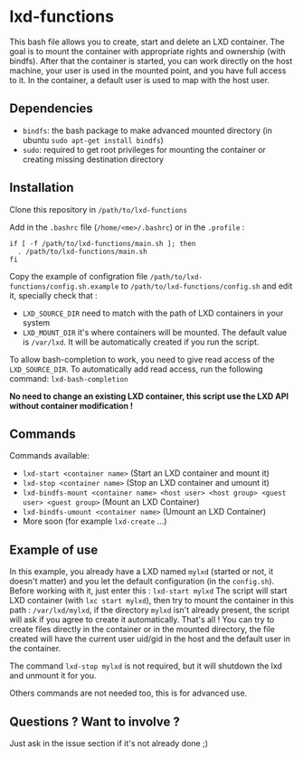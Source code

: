 # lxd-functions

This bash file allows you to create, start and delete an LXD container.
The goal is to mount the container with appropriate rights and ownership (with bindfs).
After that the container is started, you can work directly on the host machine, your user is used in the mounted point, and you have full access to it. In the container, a default user is used to map with the host user.

## Dependencies

  * `bindfs`: the bash package to make advanced mounted directory (in ubuntu `sudo apt-get install bindfs`)
  * `sudo`: required to get root privileges for mounting the container or creating missing destination directory

## Installation

Clone this repository in `/path/to/lxd-functions`

Add in the `.bashrc` file (`/home/<me>/.bashrc`) or in the `.profile` :

```
if [ -f /path/to/lxd-functions/main.sh ]; then
  . /path/to/lxd-functions/main.sh
fi
```

Copy the example of configration file `/path/to/lxd-functions/config.sh.example` to `/path/to/lxd-functions/config.sh` and edit it, specially check that :

 * `LXD_SOURCE_DIR` need to match with the path of LXD containers in your system
 * `LXD_MOUNT_DIR` it's where containers will be mounted. The default value is `/var/lxd`. It will be automatically created if you run the script.

To allow bash-completion to work, you need to give read access of the `LXD_SOURCE_DIR`. To automatically add read access, run the following command: `lxd-bash-completion`

**No need to change an existing LXD container, this script use the LXD API without container modification !**

## Commands

Commands available:

  * `lxd-start <container name>` <container name> (Start an LXD container and mount it)
  * `lxd-stop <container name>` (Stop an LXD container and umount it)
  * `lxd-bindfs-mount <container name> <host user> <host group> <guest user> <guest group>` (Mount an LXD Container)
  * `lxd-bindfs-umount <container name>` (Umount an LXD Container)
  * More soon (for example `lxd-create` ...)

## Example of use

In this example, you already have a LXD named `mylxd` (started or not, it doesn't matter) and you let the default configuration (in the `config.sh`).
Before working with it, just enter this : `lxd-start mylxd`
The script will start LXD container (with `lxc start mylxd`), then try to mount the container in this path : `/var/lxd/mylxd`, if the directory `mylxd` isn't already present, the script will ask if you agree to create it automatically.
That's all ! You can try to create files directly in the container or in the mounted directory, the file created will have the current user uid/gid in the host and the default user in the container.

The command `lxd-stop mylxd` is not required, but it will shutdown the lxd and unmount it for you.

Others commands are not needed too, this is for advanced use.

## Questions ? Want to involve ?

Just ask in the issue section if it's not already done ;)
